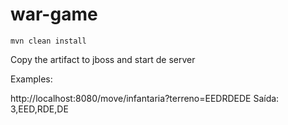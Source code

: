 # war-game

```
mvn clean install
```

Copy the artifact to jboss and start de server


Examples:

http://localhost:8080/move/infantaria?terreno=EEDRDEDE
Saída: 3,EED,RDE,DE
